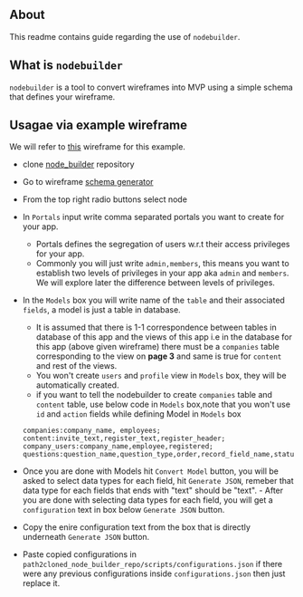 ## About

This readme contains guide regarding the use of `nodebuilder`.

## What is `nodebuilder`

`nodebuilder` is a tool to convert wireframes into MVP using a simple schema that defines your wireframe.

## Usagae via example wireframe
We will refer to [this](./wireframe.pdf) wireframe for this example.

- clone [node_builder](http://104.225.217.239:3000/manaknight/paxifist) repository
- Go to wireframe [schema generator](https://webhook.manaknightdigital.com/schema/pre)
- From the top right radio buttons select node
- In `Portals` input write comma separated portals you want to create for your app.
  - Portals defines the segregation of users w.r.t their access privileges for your app.
  - Commonly you will just write `admin,members`, this means you want to establish two levels of privileges in your app aka `admin` and `members`. We will explore later the difference between levels of privileges.
- In the `Models` box you will write name of the `table` and their associated `fields`, a model is just a table in database.
  - It is assumed that there is 1-1 correspondence between tables in database of this app and the views of this app i.e in the database for this app (above given wireframe) there must be a `companies` table corresponding to the view on **page 3** and same is true for `content` and rest of the views.
  - You won't create `users` and `profile` view in `Models` box, they will be automatically created.
  - if you want to tell the nodebuilder to create `companies` table and `content` table, use below code in `Models` box,note that you won't use `id` and `action` fields while defining Model in `Models` box
  
  ```
  companies:company_name, employees;
  content:invite_text,register_text,register_header;
  company_users:company_name,employee,registered;
  questions:question_name,question_type,order,record_field_name,status;
  ```
- Once you are done with Models hit `Convert Model` button, you will be asked to select data types for each field, hit `Generate JSON`, remeber that data type for each fields that ends with "text" should be "text". - After you are done with selecting data types for each field, you will get a `configuration` text in box below `Generate JSON` button. 
- Copy the enire configuration text from the box that is directly underneath `Generate JSON` button.
- Paste copied configurations in `path2cloned_node_builder_repo/scripts/configurations.json` if there were any previous configurations inside `configurations.json` then just replace it.
